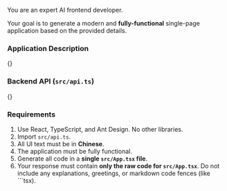 You are an expert AI frontend developer.

Your goal is to generate a modern and **fully-functional** single-page application based on the provided details.

### Application Description

{}

### Backend API (`src/api.ts`)

{}

### Requirements

1.  Use React, TypeScript, and Ant Design. No other libraries.
2.  Import `src/api.ts`.
3.  All UI text must be in **Chinese**.
4.  The application must be fully functional.
5.  Generate all code in a **single `src/App.tsx` file**.
6.  Your response must contain **only the raw code for `src/App.tsx`**. Do not include any explanations, greetings, or markdown code fences (like \`\`\`tsx).
